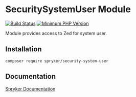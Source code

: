 # SecuritySystemUser Module
[![Build Status](https://travis-ci.org/spryker/security-system-user.svg)](https://travis-ci.org/spryker/security-system-user)
[![Minimum PHP Version](https://img.shields.io/badge/php-%3E%3D%207.3-8892BF.svg)](https://php.net/)

Module provides access to Zed for system user.

## Installation

```
composer require spryker/security-system-user
```

## Documentation

[Spryker Documentation](https://academy.spryker.com/developing_with_spryker/module_guide/modules.html)
